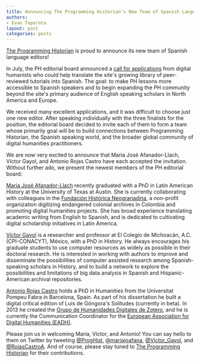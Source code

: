 ```yaml
---
title: Announcing The Programming Historian's New Team of Spanish Language Editors
authors:
- Evan Taparata
layout: post
categories: posts
---
```


[The Programming Historian](/) is proud to announce its new team of Spanish language editors! 

In July, the PH editorial board announced a [call for applications](/posts/spanish-editor) from digital humanists who could help translate the site's growing library of peer-reviewed tutorials into Spanish. The goal: to make PH lessons more accessible to Spanish speakers and to begin expanding the PH community beyond the site's primary audience of English speaking scholars in North America and Europe. 

We received many excellent applications, and it was difficult to choose just one new editor. After speaking individually with the three finalists for the position, the editorial board decided to invite each of them to form a team whose primarily goal will be to build connections between Programming Historian, the Spanish speaking world, and the broader global community of digital humanities practitioners.

We are now very excited to announce that Maria José Afanador-Llach, Víctor Gayol, and Antonio Rojas Castro have each accepted the invitation. Without further ado, we present the newest members of the PH editorial board:  

[Maria José Afanador-Llach](https://twitter.com/mariajoafana) recently graduated with a PhD in Latin American History at the University of Texas at Austin. She is currently collaborating with colleagues in the [Fundación Histórica Neogranadina](https://en.neogranadina.org), a non-profit organization digitizing endangered colonial archives in Colombia and promoting digital humanities projects. She has broad experience translating academic writing from English to Spanish, and is dedicated to cultivating digital scholarship initiatives in Latin America.

[Víctor Gayol](https://twitter.com/victor_gayol) is a researcher and professor at El Colegio de Michoacán, A.C. (CPI-CONACYT), México, with a PhD in History. He always encourages his graduate students to use computer resources as widely as possible in their doctoral research. He is interested in working with authors to improve and disseminate the possibilities of computer assisted research among Spanish-speaking scholars in History, and to build a network to explore the possibilities and limitations of big data analysis in Spanish and Hispanic-American archival repositories.

[Antonio Rojas Castro](https://twitter.com/RojasCastroA) holds a PhD in Humanities from the Universitat Pompeu Fabra in Barcelona, Spain. As part of his dissertation he built a digital critical edition of Luis de Góngora's Solitudes (currently in beta). In 2013 he created the [Grupo de Humanidades Digitales de Zotero](https://www.zotero.org/groups/humanidades_digitales), and he is currently the Communication Coordinator for the [European Association for Digital Humanities (EADH)](http://eadh.org/).

Please join us in welcoming Maria, Víctor, and Antonio! You can say hello to them on Twitter by tweeting [@ProgHist](https://twitter.com/proghist), [@mariajoafana](https://twitter.com/mariajoafana), [@Victor_Gayol](https://twitter.com/victor_gayol), and [@RojasCastroA](https://twitter.com/RojasCastroA). And of course, please stay tuned to [The Programming Historian](/) for their contributions. 
